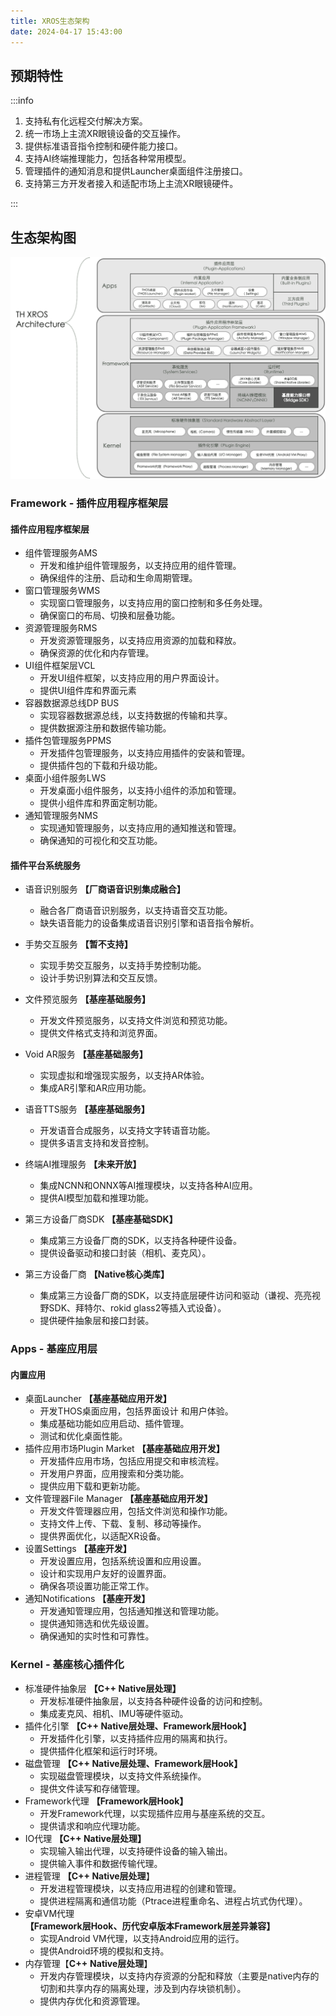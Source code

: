 ```yaml
---
title: XROS生态架构
date: 2024-04-17 15:43:00
---
```


## 预期特性

:::info

1. 支持私有化远程交付解决方案。
2. 统一市场上主流XR眼镜设备的交互操作。
3. 提供标准语音指令控制和硬件能力接口。
4. 支持AI终端推理能力，包括各种常用模型。
5. 管理插件的通知消息和提供Launcher桌面组件注册接口。
6. 支持第三方开发者接入和适配市场上主流XR眼镜硬件。

:::

## 生态架构图

![image-20240417160909003](./core_architecture.assets/image-20240417160909003.png)

### Framework - 插件应用程序框架层
#### 插件应用程序框架层

- 组件管理服务AMS
  - 开发和维护组件管理服务，以支持应用的组件管理。
  - 确保组件的注册、启动和生命周期管理。
- 窗口管理服务WMS
  - 实现窗口管理服务，以支持应用的窗口控制和多任务处理。
  - 确保窗口的布局、切换和层叠功能。
- 资源管理服务RMS
  - 开发资源管理服务，以支持应用资源的加载和释放。
  - 确保资源的优化和内存管理。
- UI组件框架层VCL
  - 开发UI组件框架，以支持应用的用户界面设计。
  - 提供UI组件库和界面元素
- 容器数据源总线DP BUS
  - 实现容器数据源总线，以支持数据的传输和共享。
  - 提供数据源注册和数据传输功能。
- 插件包管理服务PPMS
  - 开发插件包管理服务，以支持应用插件的安装和管理。
  - 提供插件包的下载和升级功能。
- 桌面小组件服务LWS
  - 开发桌面小组件服务，以支持小组件的添加和管理。
  - 提供小组件库和界面定制功能。 
- 通知管理服务NMS
  - 实现通知管理服务，以支持应用的通知推送和管理。
  - 确保通知的可视化和交互功能。

#### 插件平台系统服务

- 语音识别服务 **【厂商语音识别集成融合】**
  - 融合各厂商语音识别服务，以支持语音交互功能。
  - 缺失语音能力的设备集成语音识别引擎和语音指令解析。
- 手势交互服务 **【暂不支持】**
  - 实现手势交互服务，以支持手势控制功能。
  - 设计手势识别算法和交互反馈。
- 文件预览服务 **【基座基础服务】**
  - 开发文件预览服务，以支持文件浏览和预览功能。
  - 提供文件格式支持和浏览界面。
- Void AR服务 **【基座基础服务】**
  - 实现虚拟和增强现实服务，以支持AR体验。
  - 集成AR引擎和AR应用功能。
- 语音TTS服务 **【基座基础服务】**
  - 开发语音合成服务，以支持文字转语音功能。
  - 提供多语言支持和发音控制。
- 终端AI推理服务 **【未来开放】**
  - 集成NCNN和ONNX等AI推理模块，以支持各种AI应用。
  - 提供AI模型加载和推理功能。

- 第三方设备厂商SDK **【基座基础SDK】**
  - 集成第三方设备厂商的SDK，以支持各种硬件设备。
  - 提供设备驱动和接口封装（相机、麦克风）。

- 第三方设备厂商  **【Native核心类库】**
  - 集成第三方设备厂商的SDK，以支持底层硬件访问和驱动（谦视、亮亮视野SDK、拜特尔、rokid glass2等插入式设备）。
  - 提供硬件抽象层和接口封装。

### Apps - 基座应用层

#### 内置应用

- 桌面Launcher **【基座基础应用开发】**
  - 开发THOS桌面应用，包括界面设计 和用户体验。
  - 集成基础功能如应用启动、插件管理。
  - 测试和优化桌面性能。
- 插件应用市场Plugin Market **【基座基础应用开发】**
  - 开发插件应用市场，包括应用提交和审核流程。
  - 开发用户界面，应用搜索和分类功能。
  - 提供应用下载和更新功能。
- 文件管理器File Manager **【基座基础应用开发】**
  - 开发文件管理器应用，包括文件浏览和操作功能。
  - 支持文件上传、下载、复制、移动等操作。
  - 提供界面优化，以适配XR设备。
- 设置Settings **【基座开发】**
  - 开发设置应用，包括系统设置和应用设置。
  - 设计和实现用户友好的设置界面。
  - 确保各项设置功能正常工作。
- 通知Notifications **【基座开发】**
  - 开发通知管理应用，包括通知推送和管理功能。
  - 提供通知筛选和优先级设置。
  - 确保通知的实时性和可靠性。

### Kernel - 基座核心插件化

- 标准硬件抽象层 **【C++ Native层处理】**
  - 开发标准硬件抽象层，以支持各种硬件设备的访问和控制。
  - 集成麦克风、相机、IMU等硬件驱动。
- 插件化引擎 **【C++ Native层处理、Framework层Hook】**
  - 开发插件化引擎，以支持插件应用的隔离和执行。
  - 提供插件化框架和运行时环境。
- 磁盘管理 **【C++ Native层处理、Framework层Hook】**
  - 实现磁盘管理模块，以支持文件系统操作。
  - 提供文件读写和存储管理。
- Framework代理 **【Framework层Hook】**
  - 开发Framework代理，以实现插件应用与基座系统的交互。
  - 提供请求和响应代理功能。
- IO代理 **【C++ Native层处理】**
  - 实现输入输出代理，以支持硬件设备的输入输出。
  - 提供输入事件和数据传输代理。
- 进程管理 **【C++ Native层处理**】
  - 开发进程管理模块，以支持应用进程的创建和管理。
  - 提供进程隔离和通信功能（Ptrace进程重命名、进程占坑式伪代理）。
- 安卓VM代理 **【Framework层Hook、历代安卓版本Framework层差异兼容】**
  - 实现Android VM代理，以支持Android应用的运行。
  - 提供Android环境的模拟和支持。
- 内存管理【**C++** **Native层处理**】
  - 开发内存管理模块，以支持内存资源的分配和释放（主要是native内存的切割和共享内存的隔离处理，涉及到内存块锁机制）。
  - 提供内存优化和资源管理。
